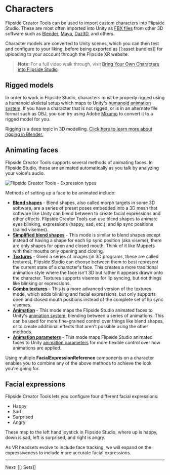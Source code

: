 # Characters

Flipside Creator Tools can be used to import custom characters into Flipside Studio. These are most often imported into Unity as [FBX files](https://www.autodesk.com/products/fbx/overview) from other 3D software such as [Blender](https://www.blender.org), [Maya](https://www.autodesk.ca/en/products/maya/overview), [Daz3D](https://www.daz3d.com), and others.

Character models are converted to Unity scenes, which you can then test and configure to your liking, before being exported as [[:asset bundles]] for uploading to your account through the Flipside XR website.

> **Note**: For a full video walk through, visit [Bring Your Own Characters into Flipside Studio](https://youtu.be/LwEqmwfnu9U).

## Rigged models

In order to work in Flipside Studio, characters must be properly rigged using a humanoid skeletal setup which maps to Unity's [humanoid animation system](https://docs.unity3d.com/Manual/UsingHumanoidChars.html). If you have a character that is not rigged, or is in an alternate file format such as OBJ, you can try using Adobe [Mixamo](https://www.mixamo.com/#/) to convert it to a rigged model for you.

Rigging is a deep topic in 3D modelling. [Click here to learn more about rigging in Blender.](https://docs.blender.org/manual/en/2.79/rigging/index.html)

## Animating faces

Flipside Creator Tools supports several methods of animating faces. In Flipside Studio, these are animated automatically as you talk by analyzing your voice's audio.

![Flipside Creator Tools - Expression types](https://www.flipsidexr.com/files/docs/2023.1/CT_expression-types.png) 

Methods of setting up a face to be animated include:

* **[Blend shapes](/docs/2021.1/creator-tools/tutorials/mapping-facial-expressions/blend-shape-mapping)** - Blend shapes, also called morph targets in some 3D software, are a series of preset poses embedded into a 3D mesh that software like Unity can blend between to create facial expressions and other effects. Flipside Creator Tools can use blend shapes to animate eyes blinking, expressions (happy, sad, etc.), and lip sync positions (called visemes).
* **[Simplified blend shapes](/docs/2021.1/creator-tools/tutorials/mapping-facial-expressions/simplified-blend-shape-mapping)** - This mode is similar to blend shapes except instead of having a shape for each lip sync position (aka viseme), there are only shapes for open and closed mouth. Think of it like Muppets with their mouths only opening and closing.
* **[Textures](/docs/2021.1/creator-tools/tutorials/mapping-facial-expressions/texture-mapping)** - Given a series of images (in 3D programs, these are called textures), Flipside Studio can choose between them to best represent the current state of a character's face. This creates a more traditional animation style where the face isn't 3D but rather it appears drawn onto the character. Textures supports visemes for lip syncing, but not things like blinking or expressions.
* **[Combo textures](/docs/2021.1/creator-tools/tutorials/mapping-facial-expressions/combo-texture-mapping)** - This is a more advanced version of the textures mode, which adds blinking and facial expressions, but only supports open and closed mouth positions instead of the complete set of lip sync visemes.
* **[Animation](/docs/2021.1/creator-tools/tutorials/mapping-facial-expressions/animation-mapping)** - This mode maps the Flipside Studio animated faces to Unity's [animation system](https://docs.unity3d.com/Manual/AnimationOverview.html), blending between a series of animations. This can be used for more fine-grained control over things like blend shapes, or to create additional effects that aren't possible using the other methods.
* **[Animation parameters](/docs/2021.1/creator-tools/tutorials/mapping-facial-expressions/animation-parameters-mapping)** - This mode maps Flipside Studio animated faces to Unity [animation parameters](https://docs.unity3d.com/Manual/AnimationParameters.html) for more flexible control over how animations are applied.

Using multiple **FacialExpressionReference** components on a character enables you to combine any of the above methods to achieve the look you're going for.

## Facial expressions

Flipside Creator Tools lets you configure four different facial expressions:

* Happy
* Sad
* Surprised
* Angry

These map to the left hand joystick in Flipside Studio, where up is happy, down is sad, left is surprised, and right is angry.

As VR headsets evolve to include face tracking, we will expand on the expressiveness to include more accurate facial expressions.

---

Next: [[: Sets]]

